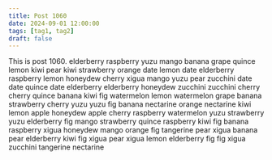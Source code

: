 ```yaml
---
title: Post 1060
date: 2024-09-01 12:00:00
tags: [tag1, tag2]
draft: false
---
```

This is post 1060.
elderberry
raspberry
yuzu
mango
banana
grape
quince
lemon
kiwi
pear
kiwi
strawberry
orange
date
lemon
date
elderberry
raspberry
lemon
honeydew
cherry
xigua
mango
yuzu
pear
zucchini
date
date
quince
date
elderberry
elderberry
honeydew
zucchini
zucchini
cherry
cherry
quince
banana
kiwi
fig
watermelon
lemon
watermelon
grape
banana
strawberry
cherry
yuzu
yuzu
fig
banana
nectarine
orange
nectarine
kiwi
lemon
apple
honeydew
apple
cherry
raspberry
watermelon
yuzu
strawberry
yuzu
elderberry
fig
mango
strawberry
quince
raspberry
kiwi
fig
banana
raspberry
xigua
honeydew
mango
orange
fig
tangerine
pear
xigua
banana
pear
elderberry
kiwi
fig
xigua
pear
xigua
lemon
elderberry
fig
fig
xigua
zucchini
tangerine
nectarine
